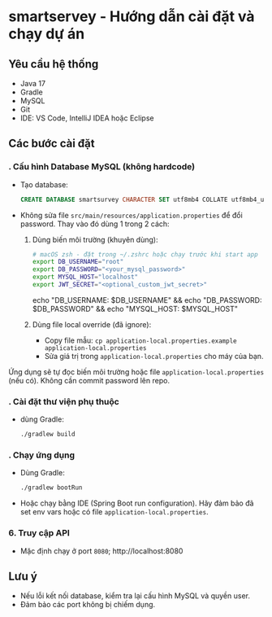 # smartservey - Hướng dẫn cài đặt và chạy dự án

## Yêu cầu hệ thống

- Java 17
- Gradle
- MySQL
- Git
- IDE: VS Code, IntelliJ IDEA hoặc Eclipse

## Các bước cài đặt



### . Cấu hình Database MySQL (không hardcode)

- Tạo database:
  ```sql
  CREATE DATABASE smartsurvey CHARACTER SET utf8mb4 COLLATE utf8mb4_unicode_ci;
  ```
- Không sửa file `src/main/resources/application.properties` để đổi password. Thay vào đó dùng 1 trong 2 cách:
  1) Dùng biến môi trường (khuyên dùng):
     ```zsh
     # macOS zsh - đặt trong ~/.zshrc hoặc chạy trước khi start app
     export DB_USERNAME="root"
     export DB_PASSWORD="<your_mysql_password>"
     export MYSQL_HOST="localhost"
     export JWT_SECRET="<optional_custom_jwt_secret>"
     ```
     <!-- để kiểm tra username password hiện tại trên local  -->
     echo "DB_USERNAME: $DB_USERNAME" && echo "DB_PASSWORD: $DB_PASSWORD" && echo "MYSQL_HOST: $MYSQL_HOST"
     
  2) Dùng file local override (đã ignore):
     - Copy file mẫu: `cp application-local.properties.example application-local.properties`
     - Sửa giá trị trong `application-local.properties` cho máy của bạn.

Ứng dụng sẽ tự đọc biến môi trường hoặc file `application-local.properties` (nếu có). Không cần commit password lên repo.

### . Cài đặt thư viện phụ thuộc


- dùng Gradle:
  ```bash
  ./gradlew build
  ```

### . Chạy ứng dụng

- Dùng Gradle:
  ```bash
  ./gradlew bootRun
  ```
- Hoặc chạy bằng IDE (Spring Boot run configuration). Hãy đảm bảo đã set env vars hoặc có file `application-local.properties`.

### 6. Truy cập API

- Mặc định chạy ở port `8080`;
  http://localhost:8080


## Lưu ý

- Nếu lỗi kết nối database, kiểm tra lại cấu hình MySQL và quyền user.
- Đảm bảo các port không bị chiếm dụng.